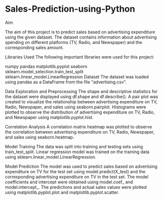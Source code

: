 # Sales-Prediction-using-Python
Aim

The aim of this project is to predict sales based on advertising expenditure using the given dataset. The dataset contains information about advertising spending on different platforms (TV, Radio, and Newspaper) and the corresponding sales amount.

Libraries Used
The following important libraries were used for this project:

numpy
pandas
matplotlib.pyplot
seaborn
sklearn.model_selection.train_test_split
sklearn.linear_model.LinearRegression
Dataset
The dataset was loaded using pandas as a DataFrame from the file "advertising.csv".

Data Exploration and Preprocessing
The shape and descriptive statistics for the dataset were displayed using df.shape and df.describe().
A pair plot was created to visualize the relationship between advertising expenditure on TV, Radio, Newspaper, and sales using seaborn.pairplot.
Histograms were plotted to observe the distribution of advertising expenditure on TV, Radio, and Newspaper using matplotlib.pyplot.hist.

Correlation Analysis
A correlation matrix heatmap was plotted to observe the correlation between advertising expenditure on TV, Radio, Newspaper, and sales using seaborn.heatmap.

Model Training
The data was split into training and testing sets using train_test_split.
Linear regression model was trained on the training data using sklearn.linear_model.LinearRegression.

Model Prediction
The model was used to predict sales based on advertising expenditure on TV for the test set using model.predict(X_test) and the corresponding advertising expenditure on TV in the test set.
The model coefficients and intercept were obtained using model.coef_ and model.intercept_.
The predictions and actual sales values were plotted using matplotlib.pyplot.plot and matplotlib.pyplot.scatter.
